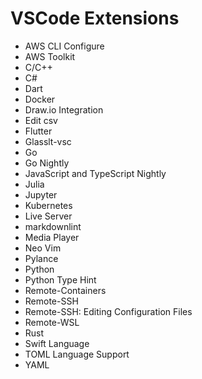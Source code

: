 # VSCode Extensions


- AWS CLI Configure
- AWS Toolkit
- C/C++
- C#
- Dart
- Docker
- Draw.io Integration
- Edit csv
- Flutter
- Glasslt-vsc
- Go
- Go Nightly
- JavaScript and TypeScript Nightly
- Julia
- Jupyter
- Kubernetes
- Live Server
- markdownlint
- Media Player
- Neo Vim
- Pylance
- Python
- Python Type Hint
- Remote-Containers
- Remote-SSH
- Remote-SSH: Editing Configuration Files
- Remote-WSL
- Rust
- Swift Language
- TOML Language Support
- YAML
